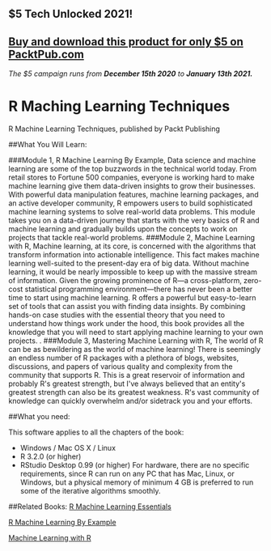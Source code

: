 ## $5 Tech Unlocked 2021!
[Buy and download this product for only $5 on PacktPub.com](https://www.packtpub.com/)
-----
*The $5 campaign         runs from __December 15th 2020__ to __January 13th 2021.__*

# R Maching Learning Techniques
R Machine Learning Techniques, published by Packt Publishing

##What You Will Learn:

###Module 1, 
R Machine Learning By Example, Data science and machine learning are some of the top buzzwords in the technical world today. From retail stores to Fortune 500 companies, everyone is working hard to make machine learning give them data-driven insights to grow their businesses. With powerful data manipulation features, machine learning packages, and an active developer community, R empowers users to build sophisticated machine learning systems to solve real-world data problems. This module takes you on a data-driven journey that starts with the very basics of R and machine learning and gradually builds upon the concepts to work on projects that tackle real-world problems.
###Module 2, 
Machine Learning with R, Machine learning, at its core, is concerned with the algorithms that transform information into actionable intelligence. This fact makes machine learning well-suited to the present-day era of big data. Without machine learning, it would be nearly impossible to keep up with the massive stream of information. Given the growing prominence of R—a cross-platform, zero-cost statistical
programming environment—there has never been a better time to start using
machine learning. R offers a powerful but easy-to-learn set of tools that can
assist you with finding data insights. By combining hands-on case studies with the essential theory that you need to understand how things work under the hood, this book provides all the knowledge that you will need to start applying machine learning to your own projects. .
###Module 3,
Mastering Machine Learning with R, The world of R can be as bewildering as the world of machine learning! There is seemingly an endless number of R packages with a plethora of blogs, websites, discussions, and papers of various quality and complexity from the community that supports R. This is a great reservoir of information and probably R's greatest strength, but I've always believed that an entity's greatest strength can also be its greatest weakness. R's vast community of knowledge can quickly overwhelm and/or sidetrack
you and your efforts.


##What you need:

This software applies to all the chapters of the book:
* Windows / Mac OS X / Linux
* R 3.2.0 (or higher)
* RStudio Desktop 0.99 (or higher)
For hardware, there are no specific requirements, since R can run on any PC that has
Mac, Linux, or Windows, but a physical memory of minimum 4 GB is preferred to
run some of the iterative algorithms smoothly.

##Related Books:
[R Machine Learning Essentials](https://www.packtpub.com/big-data-and-business-intelligence/r-machine-learning-essentials?utm_source=GitHub&utm_medium=Repository&utm_campaign=9781783987740)

[R Machine Learning By Example](https://www.packtpub.com/big-data-and-business-intelligence/r-machine-learning-example?utm_source=GitHub&utm_medium=Repository&utm_campaign=9781784390846)

[Machine Learning with R](https://www.packtpub.com/big-data-and-business-intelligence/machine-learning-r?utm_source=GitHub&utm_medium=Repository&utm_campaign=9781782162148)
